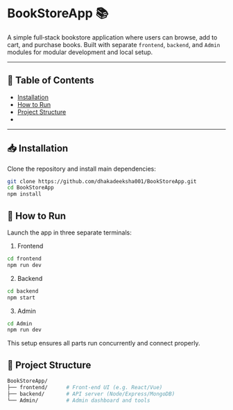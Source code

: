 # BookStoreApp 📚

A simple full‑stack bookstore application where users can browse, add to cart, and purchase books. Built with separate `frontend`, `backend`, and `Admin` modules for modular development and local setup.

---

## 📘 Table of Contents
- [Installation](#installation)
- [How to Run](#how-to-run)
- [Project Structure](#project-structure)
- 
---

## 📥 Installation

Clone the repository and install main dependencies:
```bash
git clone https://github.com/dhakadeeksha001/BookStoreApp.git
cd BookStoreApp
npm install
```

## 🚀 How to Run

Launch the app in three separate terminals:

1. Frontend
```bash
cd frontend
npm run dev
```
2. Backend
```bash
cd backend
npm start
```
3. Admin
```bash
cd Admin
npm run dev
```
This setup ensures all parts run concurrently and connect properly.

## 📁 Project Structure
```bash
BookStoreApp/
├── frontend/      # Front‑end UI (e.g. React/Vue)
├── backend/       # API server (Node/Express/MongoDB)
└── Admin/         # Admin dashboard and tools
```
